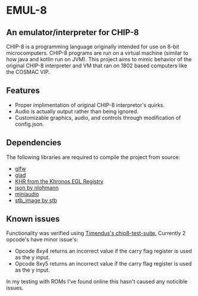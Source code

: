 # EMUL-8
## An emulator/interpreter for CHIP-8
CHIP-8 is a programming language originally intended for use on 8-bit microcomputers. CHIP-8 programs are run on a virtual machine (similar to how java and kotlin run on JVM).
This project aims to mimic behavior of the original CHIP-8 interpreter and VM that ran on 1802 based computers like the COSMAC VIP.

## Features
- Proper implimentation of original CHIP-8 interpretor's quirks.
- Audio is actually output rather than being ignored.
- Customizable graphics, audio, and controls through modification of config.json.

## Dependencies
The following libraries are required to compile the project from source:
- [glfw](https://www.glfw.org/)
- [glad](https://glad.dav1d.de/)
- [KHR from the Khronos EGL Registry](https://registry.khronos.org/EGL/)
- [json by nlohmann](https://github.com/nlohmann/json)
- [miniaudio](https://miniaud.io/)
- [stb_image by stb](https://github.com/nothings/stb)

## Known issues
Functionality was verified using [Timendus's chip8-test-suite.](https://github.com/Timendus/chip8-test-suite) Currently 2 opcode's have minor issue's:
- Opcode 8xy4 returns an incorrect value if the carry flag register is used as the y input.
- Opcode 8xy5 returns an incorrect value if the carry flag register is used as the y input.

In my testing with ROMs I've found online this hasn't caused any noticible issues.
